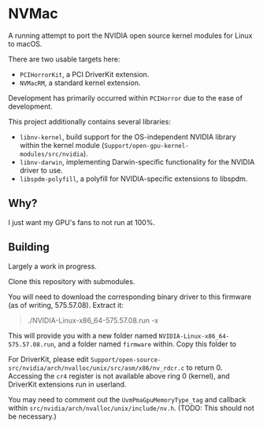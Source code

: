 # NVMac

A running attempt to port the NVIDIA open source kernel modules for Linux to macOS.

There are two usable targets here:
 - `PCIHorrorKit`, a PCI DriverKit extension.
 - `NVMacRM`, a standard kernel extension.
 
Development has primarily occurred within `PCIHorror` due to the ease of development.

This project additionally contains several libraries:
 - `libnv-kernel`, build support for the OS-independent NVIDIA library within the kernel module (`Support/open-gpu-kernel-modules/src/nvidia`).
 - `libnv-darwin`, implementing Darwin-specific functionality for the NVIDIA driver to use.
 - `libspdm-polyfill`, a polyfill for NVIDIA-specific extensions to libspdm.

## Why?
I just want my GPU's fans to not run at 100%.

## Building
Largely a work in progress.

Clone this repository with submodules.

You will need to download the corresponding binary driver to this firmware (as of writing, 575.57.08).
Extract it:
> ./NVIDIA-Linux-x86_64-575.57.08.run -x

This will provide you with a new folder named `NVIDIA-Linux-x86_64-575.57.08.run`, and a folder named `firmware` within.
Copy this folder to 

For DriverKit, please edit `Support/open-source-src/nvidia/arch/nvalloc/unix/src/asm/x86/nv_rdcr.c` to return 0.
Accessing the `cr4` register is not available above ring 0 (kernel), and DriverKit extensions run in userland.

You may need to comment out the `UvmPmaGpuMemoryType_tag` and callback within `src/nvidia/arch/nvalloc/unix/include/nv.h`.
(TODO: This should not be necessary.) 
